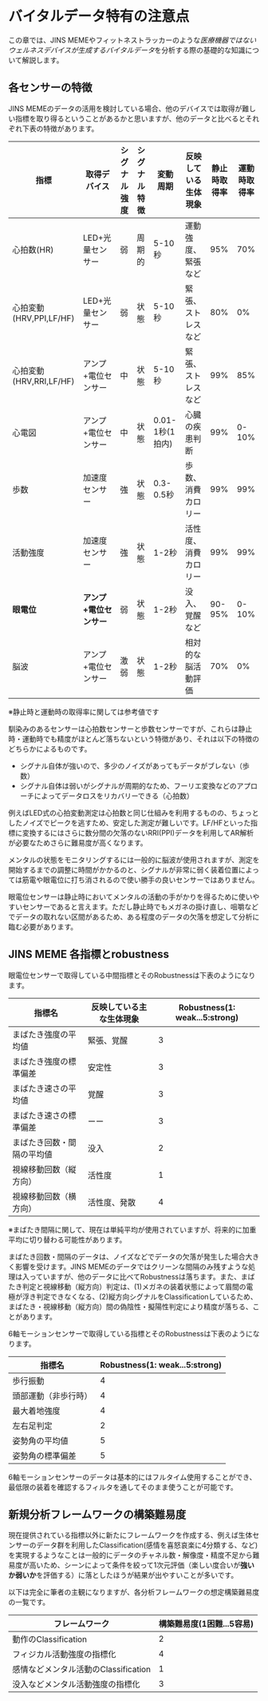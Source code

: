 # バイタルデータ特有の注意点

この章では、JINS MEMEやフィットネストラッカーのような*医療機器ではないウェルネスデバイスが生成するバイタルデータ*を分析する際の基礎的な知識について解説します。

## 各センサーの特徴

JINS MEMEのデータの活用を検討している場合、他のデバイスでは取得が難しい指標を取り得るということがあるかと思いますが、他のデータと比べるとそれぞれ下表の特徴があります。

| 指標 | 取得デバイス | シグナル強度 | シグナル特徴 | 変動周期 | 反映している生体現象 | 静止時取得率 | 運動時取得率 |
| ---- | ---- | ---- | ---- | ---- | ---- | ---- | ---- |
| 心拍数(HR) | LED+光量センサー | 弱 | 周期的 | 5-10秒 |  運動強度、緊張など | 95% | 70% |
| 心拍変動(HRV,PPI,LF/HF) | LED+光量センサー | 弱 | 状態 | 5-10秒 | 緊張、ストレスなど | 80% | 0% | 
| 心拍変動(HRV,RRI,LF/HF) | アンプ+電位センサー | 中 | 状態 | 5-10秒 | 緊張、ストレスなど | 99% | 85% |
| 心電図 | アンプ+電位センサー | 中 | 状態 | 0.01-1秒(1拍内) | 心臓の疾患判断 | 99% | 0-10% |
| 歩数 | 加速度センサー | 強 | 状態 | 0.3-0.5秒 | 歩数、消費カロリー | 99% | 99% |
| 活動強度 | 加速度センサー | 強 | 状態 | 1-2秒 | 活性度、消費カロリー | 99% | 99% |
| **眼電位** | **アンプ+電位センサー** | 弱 | 状態 | 1-2秒 | 没入、覚醒など | 90-95% | 0-10% |
| 脳波 | アンプ+電位センサー | 激弱 | 状態 | 1-2秒 | 相対的な脳活動評価 | 70% | 0% |

※静止時と運動時の取得率に関しては参考値です

馴染みのあるセンサーは心拍数センサーと歩数センサーですが、これらは静止時・運動時でも精度がほとんど落ちないという特徴があり、それは以下の特徴のどちらかによるものです。

- シグナル自体が強いので、多少のノイズがあってもデータがブレない（歩数）
- シグナル自体は弱いがシグナルが周期的なため、フーリエ変換などのアプローチによってデータロスをリカバリーできる（心拍数）

例えばLED式の心拍変動測定は心拍数と同じ仕組みを利用するものの、ちょっとしたノイズでピークを逃すため、安定した測定が難しいです。LF/HFといった指標に変換するにはさらに数分間の欠落のないRRI(PPI)データを利用してAR解析が必要なためさらに難易度が高くなります。

メンタルの状態をモニタリングするには一般的に脳波が使用されますが、測定を開始するまでの調整に時間がかかるのと、シグナルが非常に弱く装着位置によっては筋電や眼電位に打ち消されるので使い勝手の良いセンサーではありません。

眼電位センサーは静止時においてメンタルの活動の手がかりを得るために使いやすいセンサーであると言えます。ただし静止時でもメガネの掛け直し、咀嚼などでデータの取れない区間があるため、ある程度のデータの欠落を想定して分析に臨む必要があります。

## JINS MEME 各指標とrobustness

眼電位センサーで取得している中間指標とそのRobustnessは下表のようになります。

| 指標名               | 反映している主な生体現象      | Robustness(1: weak...5:strong) |
|-------------------|-----------------------|------------|
| まばたき強度の平均値      | 緊張、覚醒                  | 3     |
| まばたき強度の標準偏差    | 安定性 | 3     |
| まばたき速さの平均値       | 覚醒                  | 3     |
| まばたき速さの標準偏差     | ーー                    | 3     |
| まばたき回数・間隔の平均値 | 没入                  | 2        |
| 視線移動回数（縦方向） | 活性度                | 1      |
| 視線移動回数（横方向） | 活性度、発散           | 4     |

※まばたき間隔に関して、現在は単純平均が使用されていますが、将来的に加重平均に切り替わる可能性があります。

まばたき回数・間隔のデータは、ノイズなどでデータの欠落が発生した場合大きく影響を受けます。JINS MEMEのデータではクリーンな間隔のみ残すような処理は入っていますが、他のデータに比べてRobustnessは落ちます。また、まばたき判定と視線移動（縦方向）判定は、(1)メガネの装着状態によって眉間の電極が浮き判定できなくなる、(2)縦方向シグナルをClassificationしているため、まばたき・視線移動（縦方向）間の偽陰性・擬陽性判定により精度が落ちる、ことがあります。

6軸モーションセンサーで取得している指標とそのRobustnessは下表のようになります。

| 指標名             | Robustness(1: weak...5:strong) |
|-------------------|----------|
| 歩行振動      | 4     |
| 頭部運動（非歩行時）      | 4     |
| 最大着地強度      | 4     |
| 左右足判定      | 2     |
| 姿勢角の平均値      | 5     |
| 姿勢角の標準偏差      | 5     |

6軸モーションセンサーのデータは基本的にはフルタイム使用することができ、最低限の装着を確認するフィルタを通してそのまま使うことが可能です。

## 新規分析フレームワークの構築難易度

現在提供されている指標以外に新たにフレームワークを作成する、例えば生体センサーのデータ群を利用したClassification(感情を喜怒哀楽に4分類する、など)を実現するようなことは一般的にデータのチャネル数・解像度・精度不足から難易度が高いため、シーンによって条件を絞って1次元評価（楽しい度合いが**強いか弱いか**を評価する）に落としたほうが結果が出やすいことが多いです。

以下は完全に筆者の主観になりますが、各分析フレームワークの想定構築難易度の一覧です。

| フレームワーク | 構築難易度(1困難...5容易) |
|----|----|
|動作のClassification | 2 |
|フィジカル活動強度の指標化|4 |
|感情などメンタル活動のClassification| 1 |
|没入などメンタル活動強度の指標化|3 |
